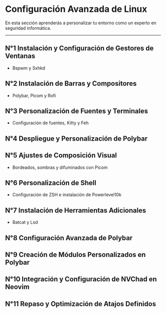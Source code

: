 # Configuración Avanzada de Linux

En esta sección aprenderás a personalizar tu entorno como un experto en seguridad informática.

---

## N°1 Instalación y Configuración de Gestores de Ventanas

- Bspwm y Sxhkd

## N°2 Instalación de Barras y Compositores

- Polybar, Picom y Rofi

## N°3 Personalización de Fuentes y Terminales

- Configuración de fuentes, Kitty y Feh

## N°4 Despliegue y Personalización de Polybar

## N°5 Ajustes de Composición Visual

- Bordeados, sombras y difuminados con Picom

## N°6 Personalización de Shell

- Configuración de ZSH e instalación de Powerlevel10k

## N°7 Instalación de Herramientas Adicionales

- Batcat y Lsd

## N°8 Configuración Avanzada de Polybar

## N°9 Creación de Módulos Personalizados en Polybar

## N°10 Integración y Configuración de NVChad en Neovim

## N°11 Repaso y Optimización de Atajos Definidos